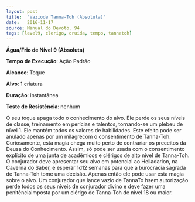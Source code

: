 ```yaml
---
layout: post
title:  "Vaziode Tanna-Toh (Absoluta)"
date:   2016-11-17
source: Manual do Devoto. 94
tags: [level9, clerigo, druida, tempo, tannatoh]
---
```


**Água/Frio de Nível 9 (Absoluta)**

**Tempo de Execução**: Ação Padrão

**Alcance**: Toque

**Alvo**: 1 criatura

**Duração**: instantânea

**Teste de Resistência**: nenhum

O seu toque apaga todo o conhecimento do alvo. Ele perde os seus níveis de classe, treinamento em perícias e talentos, tornando-se um plebeu de nível 1. Ele mantém todos os valores de habilidades. Este efeito pode ser anulado apenas por um milagrecom o consentimento de Tanna-Toh.
Curiosamente, esta magia chega muito perto de contrariar os preceitos da Deusa do Conhecimento. Assim, só pode ser usada com o consentimento explícito de uma junta de acadêmicos e clérigos de alto nível de Tanna-Toh. O conjurador deve apresentar seu alvo em potencial ao Helladarion, na Caverna 
do Saber, e esperar 1d12 semanas para que a burocracia sagrada de Tanna-Toh tome uma decisão. Apenas então ele pode usar esta magia sobre o alvo. Um conjurador que lance vazio de TannaTo hsem autorização perde todos os seus níveis de conjurador divino e deve fazer uma penitênciaimposta por um clérigo de Tanna-Toh de nível 18 ou maior.